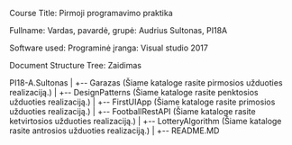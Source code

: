 Course Title: Pirmoji programavimo praktika

Fullname: Vardas, pavardė, grupė: Audrius Sultonas, PI18A

Software used: Programinė įranga: Visual studio 2017

Document Structure Tree: Zaidimas

PI18-A.Sultonas
|
+-- Garazas (Šiame kataloge rasite pirmosios užduoties realizaciją.)
|
+-- DesignPatterns (Šiame kataloge rasite penktosios užduoties realizaciją.)
|
+-- FirstUIApp (Šiame kataloge rasite primosios užduoties realizaciją.)
|
+-- FootballRestAPI (Šiame kataloge rasite ketvirtosios užduoties realizaciją.)
|
+-- LotteryAlgorithm (Šiame kataloge rasite antrosios užduoties realizaciją.)
|
+-- README.MD

